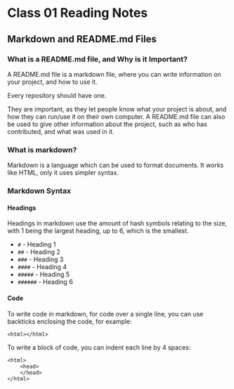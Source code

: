 #   Class 01 Reading Notes

## Markdown and README.md Files

### What is a README.md file, and Why is it Important?

A README.md file is a markdown file, where you can write information on your project, and how to use it.

Every repository should have one.

They are important, as they let people know what your project is about, and how they can run/use it on their own computer. A README.md file can also be used to give other information about the project, such as who has contributed, and what was used in it.

### What is markdown?

Markdown is a language which can be used to format documents. It works like HTML, only it uses simpler syntax.

### Markdown Syntax

#### Headings

Headings in markdown use the amount of hash symbols relating to the size, with 1 being the largest heading, up to 6, which is the smallest.

- `#` - Heading 1
- `##` - Heading 2
- `###` - Heading 3
- `####` - Heading 4
- `#####` - Heading 5
- `######` - Heading 6

#### Code

To write code in markdown, for code over a single line, you can use backticks enclosing the code, for example:

`<html></html>`

To write a block of code, you can indent each line by 4 spaces:

    <html>
        <head>
        </head>
    </html>



